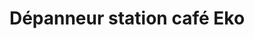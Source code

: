 ---
title: "Dépanneur station café Eko"
url: /saint-boniface/depanneur-station-cafe-eko/
shop: convenience
---